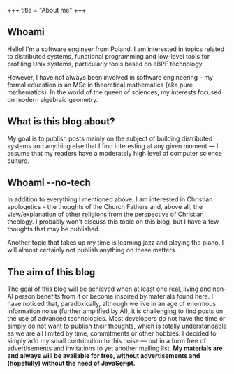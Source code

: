 +++
title = "About me"
+++

## Whoami

Hello! I'm a software engineer from Poland. I am interested in topics related to distributed systems, functional
programming and low-level tools for profiling Unix systems, particularly tools based on eBPF technology.

However, I have not always been involved in software engineering – my formal education is an MSc in theoretical
mathematics (aka pure mathematics). In the world of the queen of sciences, my interests focused on modern algebraic
geometry.

## What is this blog about?

My goal is to publish posts mainly on the subject of building distributed systems and anything else that I find
interesting at any given moment — I assume that my readers have a moderately high level of computer science culture.

## Whoami --no-tech

In addition to everything I mentioned above, I am interested in Christian apologetics – the thoughts of the Church
Fathers and, above all, the view/explanation of other religions from the perspective of Christian theology. I probably
won't discuss this topic on this blog, but I have a few thoughts that may be published.

Another topic that takes up my time is learning jazz and playing the piano. I will almost certainly not publish anything
on these matters.

## The aim of this blog

The goal of this blog will be achieved when at least one real, living and non-AI person benefits from it or become
inspired by materials found here. I have noticed that, paradoxically, although we live in an age of enormous information
noise (further amplified by AI), it is challenging to find posts on the use of advanced technologies. Most developers do
not have the time or simply do not want to publish their thoughts, which is totally understandable as we are all limited
by time, commitments or other hobbies. I decided to simply add my small contribution to this noise — but in a form free
of advertisements and invitations to yet another mailing list. __My materials are and always will be available for free,
without advertisements and (hopefully) without the need of ~~JavaScript~~.__